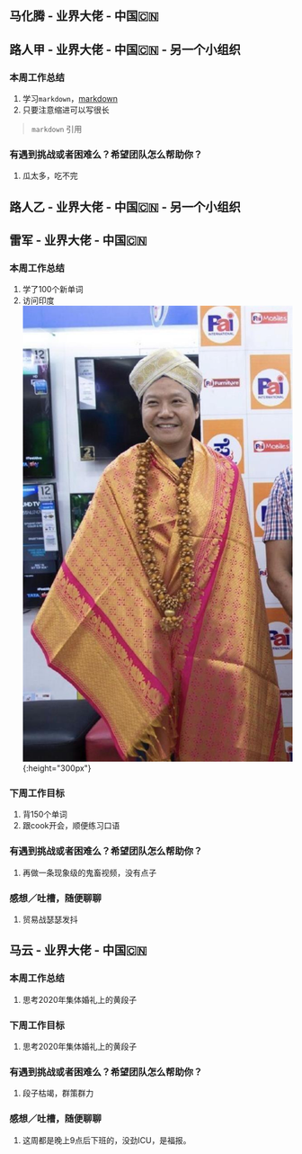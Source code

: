 ## 马化腾 - 业界大佬 - 中国🇨🇳

## 路人甲 - 业界大佬 - 中国🇨🇳 - 另一个小组织

### 本周工作总结

1. 学习`markdown`，[markdown](https://devhints.io/markdown)
2. 只要注意缩进可以写很长
> `markdown` 引用


### 有遇到挑战或者困难么？希望团队怎么帮助你？

1. 瓜太多，吃不完


## 路人乙 - 业界大佬 - 中国🇨🇳 - 另一个小组织

## 雷军 - 业界大佬 - 中国🇨🇳

### 本周工作总结

1. 学了100个新单词
2. 访问印度
![雷军访问印度](/images/leijun.jpg){:height="300px"}


### 下周工作目标

1. 背150个单词
2. 跟cook开会，顺便练习口语


### 有遇到挑战或者困难么？希望团队怎么帮助你？

1. 再做一条现象级的鬼畜视频，没有点子


### 感想／吐槽，随便聊聊

1. 贸易战瑟瑟发抖

## 马云 - 业界大佬 - 中国🇨🇳

### 本周工作总结

1. 思考2020年集体婚礼上的黄段子


### 下周工作目标

1. 思考2020年集体婚礼上的黄段子


### 有遇到挑战或者困难么？希望团队怎么帮助你？

1. 段子枯竭，群策群力


### 感想／吐槽，随便聊聊

1. 这周都是晚上9点后下班的，没劲ICU，是福报。

